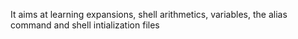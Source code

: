 It aims at learning expansions, shell arithmetics, variables, the alias command and shell intialization files
